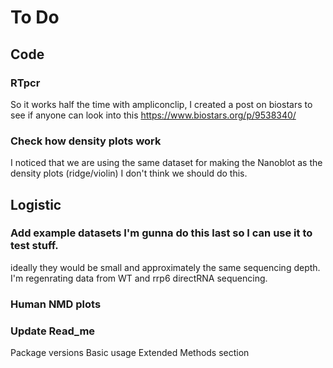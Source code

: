 # To Do

## Code

### RTpcr
So it works half the time with ampliconclip, I created a post on biostars to see if anyone can look into this
https://www.biostars.org/p/9538340/

### Check how density plots work
I noticed that we are using the same dataset for making the Nanoblot as the density plots (ridge/violin) I don't think we should do this.

## Logistic

### Add example datasets I'm gunna do this last so I can use it to test stuff.
ideally they would be small and approximately the same sequencing depth.
I'm regenrating data from WT and rrp6 directRNA sequencing. 

### Human NMD plots

### Update Read_me
Package versions
Basic usage 
Extended Methods section
